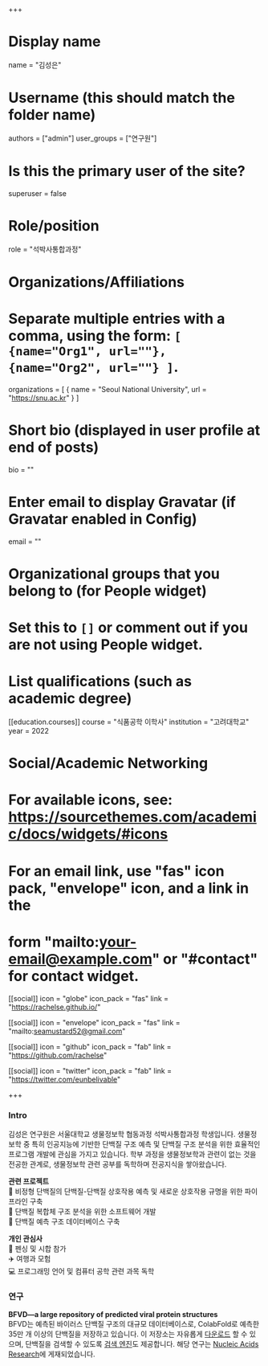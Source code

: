 +++

# Display name
name = "김성은"

# Username (this should match the folder name)
authors = ["admin"]
user_groups = ["연구원"]
# Is this the primary user of the site?
superuser = false

# Role/position
role = "석박사통합과정"

# Organizations/Affiliations
#   Separate multiple entries with a comma, using the form: `[ {name="Org1", url=""}, {name="Org2", url=""} ]`.
organizations = [ { name = "Seoul National University", url = "https://snu.ac.kr" } ]

# Short bio (displayed in user profile at end of posts)
bio = ""

# Enter email to display Gravatar (if Gravatar enabled in Config)
email = ""


# Organizational groups that you belong to (for People widget)
#   Set this to `[]` or comment out if you are not using People widget.

# List qualifications (such as academic degree)

[[education.courses]]
  course = "식품공학 이학사"
  institution = "고려대학교"
  year = 2022


# Social/Academic Networking
# For available icons, see: https://sourcethemes.com/academic/docs/widgets/#icons
#   For an email link, use "fas" icon pack, "envelope" icon, and a link in the
#   form "mailto:your-email@example.com" or "#contact" for contact widget.

[[social]]
  icon = "globe"
  icon_pack = "fas"
  link = "https://rachelse.github.io/"

[[social]]
  icon = "envelope"
  icon_pack = "fas"
  link = "mailto:seamustard52@gmail.com"

[[social]]
  icon = "github"
  icon_pack = "fab"
  link = "https://github.com/rachelse"

[[social]]
  icon = "twitter"
  icon_pack = "fab"
  link = "https://twitter.com/eunbelivable"
  
+++

<h3/>Intro</h3>
김성은 연구원은 서울대학교 생물정보학 협동과정 석박사통합과정 학생입니다. 생물정보학 중 특히 인공지능에 기반한 단백질 구조 예측 및 단백질 구조 분석을 위한 효율적인 프로그램 개발에 관심을 가지고 있습니다. 학부 과정을 생물정보학과 관련이 없는 것을 전공한 관계로, 생물정보학 관련 공부를 독학하며 전공지식을 쌓아왔습니다.<br>

<b>관련 프로젝트</b><br>
  🧬 비정형 단백질의 단백질-단백질 상호작용 예측 및 새로운 상호작용 규명을 위한 파이프라인 구축<br>
  🧬 단백질 복합체 구조 분석을 위한 소프트웨어 개발<br>
  🧬 단백질 예측 구조 데이터베이스 구축<br>

<b>개인 관심사</b><br>
🤺 펜싱 및 시합 참가<br>
✈️ 여행과 모험<br>
💻 프로그래밍 언어 및 컴퓨터 공학 관련 과목 독학<br>

<h3/>연구</h3>
<b>BFVD—a large repository of predicted viral protein structures</b><br>
BFVD는 예측된 바이러스 단백질 구조의 대규모 데이터베이스로, ColabFold로 예측한 35만 개 이상의 단백질을 저장하고 있습니다. 이 저장소는 자유롭게 <a href="https://bfvd.steineggerlab.workers.dev/">다운로드</a> 할 수 있으며, 단백질을 검색할 수 있도록 <a href="https://bfvd.foldseek.com">검색 엔진</a>도 제공합니다. 해당 연구는 <a href="https://doi.org/10.1093/nar/gkae1119">Nucleic Acids Research</a>에 게재되었습니다.